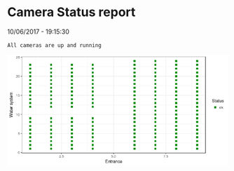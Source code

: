 Camera Status report
================
10/06/2017 - 19:15:30

    All cameras are up and running

![](camreport_files/figure-markdown_github/unnamed-chunk-2-1.png)
